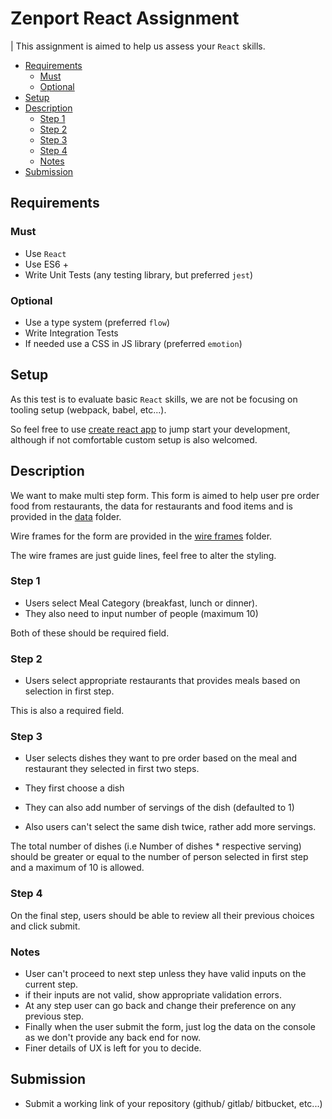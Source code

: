 # Zenport React Assignment

| This assignment is aimed to help us assess your `React` skills.

<!-- toc -->

* [Requirements](#requirements)
  * [Must](#must)
  * [Optional](#optional)
* [Setup](#setup)
* [Description](#description)
  * [Step 1](#step-1)
  * [Step 2](#step-2)
  * [Step 3](#step-3)
  * [Step 4](#step-4)
  * [Notes](#notes)
* [Submission](#submission)

<!-- tocstop -->

## Requirements

### Must

* Use `React`
* Use ES6 +
* Write Unit Tests (any testing library, but preferred `jest`)

### Optional

* Use a type system (preferred `flow`)
* Write Integration Tests
* If needed use a CSS in JS library (preferred `emotion`)

## Setup

As this test is to evaluate basic `React` skills, we are not be focusing on tooling setup (webpack, babel, etc...).

So feel free to use [create react app](https://github.com/facebookincubator/create-react-app) to jump start your development, although if not comfortable custom setup is also welcomed.

## Description

We want to make multi step form. This form is aimed to help user pre order food from restaurants, the data for restaurants and food items and is provided in the [data](./data) folder.

Wire frames for the form are provided in the [wire frames](./wireframes) folder.

The wire frames are just guide lines, feel free to alter the styling.

### Step 1

* Users select Meal Category (breakfast, lunch or dinner).
* They also need to input number of people (maximum 10)

Both of these should be required field.

### Step 2

* Users select appropriate restaurants that provides meals based on selection in first step.

This is also a required field.

### Step 3

* User selects dishes they want to pre order based on the meal and restaurant they selected in first two steps.

* They first choose a dish
* They can also add number of servings of the dish (defaulted to 1)
* Also users can't select the same dish twice, rather add more servings.

The total number of dishes (i.e Number of dishes \* respective serving) should be greater or equal to the number of person selected in first step and a maximum of 10 is allowed.

### Step 4

On the final step, users should be able to review all their previous choices
and click submit.

### Notes

* User can't proceed to next step unless they have valid inputs on the current step.
* if their inputs are not valid, show appropriate validation errors.
* At any step user can go back and change their preference on any previous step.
* Finally when the user submit the form, just log the data on the console as we don't provide any back end for now.
* Finer details of UX is left for you to decide.

## Submission

* Submit a working link of your repository (github/ gitlab/ bitbucket, etc...)
